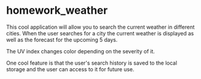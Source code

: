 # homework_weather
This cool application will allow you to search the current weather in different cities. When the user searches for a city the current weather is displayed as well as the forecast for the upcoming 5 days. 

The UV index changes color depending on the severity of it. 

One cool feature is that the user's search history is saved to the local storage and the user can access to it for future use. 

